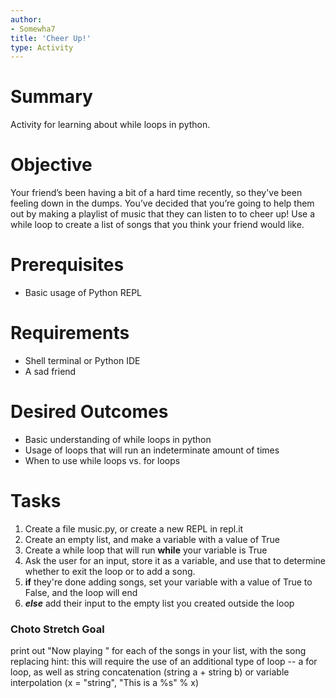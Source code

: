 ```yaml
---
author:
- Somewha7
title: 'Cheer Up!'
type: Activity
---
```


Summary
=======

Activity for learning about while loops in python.

Objective
=========

Your friend’s been having a bit of a hard time recently, so they've been feeling down in the dumps. You’ve decided that you’re going to help them out by making a playlist of music that they can listen to to cheer up! Use a while loop to create a list of songs that you think your friend would like.

Prerequisites
=============

-   Basic usage of Python REPL

Requirements
============

-   Shell terminal or Python IDE
-   A sad friend

Desired Outcomes
================

-   Basic understanding of while loops in python
-   Usage of loops that will run an indeterminate amount of times
-   When to use while loops vs. for loops

Tasks
=====

1.   Create a file music.py, or create a new REPL in repl.it
2.   Create an empty list, and make a variable with a value of True
3.   Create a while loop that will run **while** your variable is True
4.   Ask the user for an input, store it as a variable, and use that to determine whether to exit the loop or to add a song.
5.   **if** they're done adding songs, set your variable with a value of True to False, and the loop will end
6.   ***else*** add their input to the empty list you created outside the loop

### Choto Stretch Goal
print out "Now playing <song name>" for each of the songs in your list, with the song replacing <song name>
hint: this will require the use of an additional type of loop -- a for loop, as well as string concatenation (string a + string b) or variable interpolation (x = "string", "This is a %s" % x)
